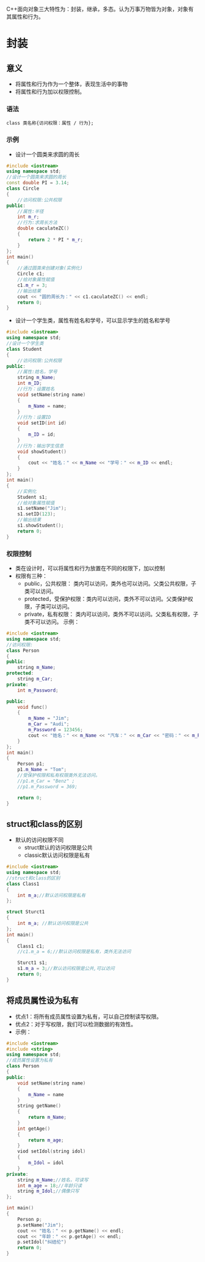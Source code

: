 C++面向对象三大特性为：封装，继承，多态。认为万事万物皆为对象，对象有其属性和行为。
# 封装
## 意义
- 将属性和行为作为一个整体，表现生活中的事物
- 将属性和行为加以权限控制。
### 语法
`class 类名称{访问权限：属性 / 行为};`
### 示例
- 设计一个圆类来求圆的周长
```cpp
#include <iostream>
using namespace std;
//设计一个圆类来求圆的周长
const double PI = 3.14;
class Circle
{
	//访问权限:公共权限
public:
	//属性:半径
	int m_r;
	//行为:求周长方法
	double caculateZC()
	{
		return 2 * PI * m_r;
	}
};
int main() 
{
	//通过圆类来创建对象(实例化)
	Circle c1;
	//给对象属性赋值
	c1.m_r = 3;
	//输出结果
	cout << "圆的周长为：" << c1.caculateZC() << endl;
	return 0;
}
```
- 设计一个学生类，属性有姓名和学号，可以显示学生的姓名和学号
```cpp
#include <iostream>
using namespace std;
//设计一个学生类
class Student
{
	//访问权限:公共权限
public:
	//属性:姓名，学号
	string m_Name;
	int m_ID;
	//行为：设置姓名
	void setName(string name)
	{
		m_Name = name;
	}
	//行为：设置ID
	void setID(int id)
	{
		m_ID = id;
	}
	//行为：输出学生信息
	void showStudent()
	{
		cout << "姓名：" << m_Name << "学号：" << m_ID << endl;
	}
};
int main() 
{
	//实例化
	Student s1;
	//给对象属性赋值
	s1.setName("Jim");
	s1.setID(123);
	//输出结果
	s1.showStudent();
	return 0;
}
```
### 权限控制
- 类在设计时，可以将属性和行为放置在不同的权限下，加以控制
- 权限有三种：
	- public，公共权限：      类内可以访问，类外也可以访问。父类公共权限，子类可以访问。
	- protected，受保护权限：类内可以访问，类外不可以访问。父类保护权限，子类可以访问。
	- private，私有权限：     类内可以访问，类外不可以访问。父类私有权限，子类不可以访问。
	示例：
```cpp
#include <iostream>
using namespace std;
//访问权限:
class Person
{
public:
	string m_Name;
protected:
	string m_Car;
private:
	int m_Password;

public:
	void func()
	{
		m_Name = "Jim";
		m_Car = "Audi";
		m_Password = 123456;
		cout << "姓名：" << m_Name << "汽车：" << m_Car << "密码：" << m_Password << endl;
	}
};
int main() 
{
	Person p1;
	p1.m_Name = "Tom";
	//受保护权限和私有权限类外无法访问。
	//p1.m_Car = "Benz" ;
	//p1.m_Password = 369;

	return 0;
}
```
## struct和class的区别
- 默认的访问权限不同
	- struct默认的访问权限是公共
	- classic默认访问权限是私有
```cpp
#include <iostream>
using namespace std;
//struct和class的区别
class Class1
{
    int m_a;//默认访问权限是私有
};

struct Sturct1
{
    int m_a; //默认访问权限是公共
};
int main()
{
    Class1 c1;
    //c1.m_a = 6;//默认访问权限是私有，类外无法访问

    Sturct1 s1;
    s1.m_a = 3;//默认访问权限是公共,可以访问
    return 0;
}
```
## 将成员属性设为私有
- 优点1：将所有成员属性设置为私有，可以自己控制读写权限。
- 优点2：对于写权限，我们可以检测数据的有效性。
- 示例：
```cpp
#include <iostream>
#include <string>
using namespace std;
//成员属性设置为私有
class Person
{
public:
    void setName(string name)
    {
        m_Name = name
    }
    string getName()
    {
        return m_Name;
    }
    int getAge()
    {
        return m_age;
    }
    viod setIdol(string idol)
    {
        m_Idol = idol
    }
private:
    string m_Name;//姓名，可读写
    int m_age = 18;//年龄只读
    string m_Idol;//偶像只写
};

int main()
{
    Person p;
    p.setName("Jim");
    cout << "姓名：" << p.getName() << endl;
    cout << "年龄：" << p.getAge() << endl;
    p.setIdol("纠结伦")
    return 0;
}
```
